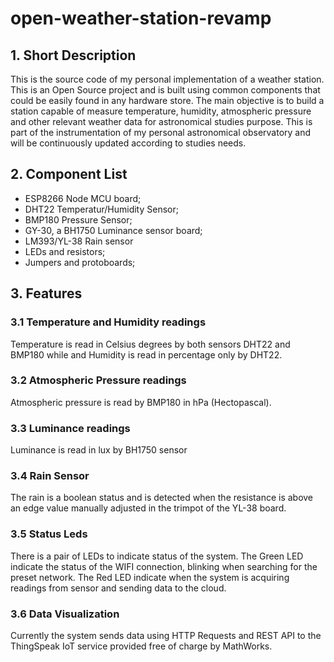 # open-weather-station-revamp

## 1. Short Description

This is the source code of my personal implementation of a weather station. This is an Open Source project and is built using common components that could be easily found in any hardware store. The main objective is to build a station capable of measure temperature, humidity, atmospheric pressure and other relevant weather data for astronomical studies purpose. This is part of the instrumentation of my personal astronomical observatory and will be continuously updated according to studies needs.

## 2. Component List

- ESP8266 Node MCU board;
- DHT22 Temperatur/Humidity Sensor;
- BMP180 Pressure Sensor;
- GY-30, a BH1750 Luminance sensor board;
- LM393/YL-38 Rain sensor
- LEDs and resistors;
- Jumpers and protoboards;


## 3. Features

### 3.1 Temperature and Humidity readings

Temperature is read in Celsius degrees by both sensors DHT22 and BMP180 while and Humidity is read in percentage only by DHT22. 

### 3.2 Atmospheric Pressure readings

Atmospheric pressure is read by BMP180 in hPa (Hectopascal).

### 3.3 Luminance readings

Luminance is read in lux by BH1750 sensor

### 3.4 Rain Sensor

The rain is a boolean status and is detected when the resistance is above an edge value manually adjusted in the trimpot of the YL-38 board.

### 3.5 Status Leds

There is a pair of LEDs to indicate status of the system. The Green LED indicate the status of the WIFI connection, blinking when searching for the preset network. The Red LED indicate when the system is acquiring readings from sensor and sending data to the cloud.

### 3.6 Data Visualization

Currently the system sends data using HTTP Requests and REST API to the ThingSpeak IoT service provided free of charge by MathWorks.